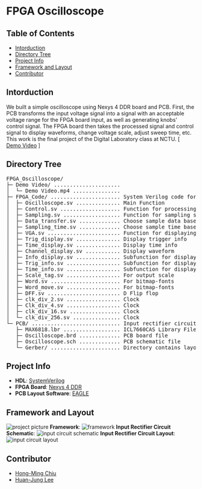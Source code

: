 # FPGA Oscilloscope

## Table of Contents
- [Intorduction](#intorduction)
- [Directory Tree](#directory-tree)
- [Project Info](#project-info)
- [Framework and Layout](#framework-and-layout)
- [Contributor](#contributor)

## Intorduction
We built a simple oscilloscope using Nexys 4 DDR board and PCB. First, the PCB transforms the input voltage signal into a signal with an acceptable voltage range for the FPGA board input, as well as generating knobs' control signal. The FPGA board then takes the processed signal and control signal to display waveforms, change voltage scale, adjust sweep time, etc. This work is the final project of the Digital Laboratory class at NCTU. [ [Demo Video](https://www.youtube.com/watch?v=sgIzcKYEROs&feature=youtu.be&ab_channel=AlexLi) ]

## Directory Tree
<pre>
FPGA_Oscilloscope/
├─ Demo Video/ ..................... 
│  └─ Demo Video.mp4 ............... 
├─ FPGA_Code/ ...................... System Verilog code for oscilloscope
│  ├─ Oscilloscope.sv .............. Main Function
│  ├─ Control.sv ................... Function for processing control signal
│  ├─ Sampling.sv .................. Function for sampling signal
│  ├─ Data_transfer.sv ............. Choose sample data based on scale
│  ├─ Sampling_time.sv ............. Choose sample time based on scale
│  ├─ VGA.sv ....................... Function for displaying information on screen.
│  ├─ Trig_display.sv .............. Display trigger info
│  ├─ Time_display.sv .............. Display time info
│  ├─ Channel_display.sv ........... Display waveform
│  ├─ Info_display.sv .............. Subfunction for displaying info
│  ├─ Trig_info.sv ................. Subfunction for displaying info
│  ├─ Time_info.sv ................. Subfunction for displaying info
│  ├─ Scale_tag.sv ................. For output scale
│  ├─ Word.sv ...................... For bitmap-fonts
│  ├─ Word_move.sv ................. For bitmap-fonts
│  ├─ DFF.sv ....................... D Flip flop
│  ├─ clk_div_2.sv ................. Clock
│  ├─ Clk_div_4.sv ................. Clock
│  ├─ clk_div_16.sv ................ Clock
│  └─ clk_div_256.sv ............... Clock
└─ PCB/ ............................ Input rectifier circuit design
   ├─ MAX6818.lbr .................. ICL7660CAS Library File
   ├─ Oscilloscope.brd ............. PCB board file
   ├─ Oscilloscope.sch ............. PCB schematic file
   └─ Gerber/ ...................... Directory contains layout files
</pre>

## Project Info
- **HDL**: [SystemVerilog](https://en.wikipedia.org/wiki/SystemVerilog)
- **FPGA Board**: [Nexys 4 DDR](https://reference.digilentinc.com/reference/programmable-logic/nexys-4-ddr/start)
- **PCB Layout Software**: [EAGLE](https://www.autodesk.com/products/eagle/overview?plc=F360&term=1-YEAR&support=ADVANCED&quantity=1)

## Framework and Layout
![project picture](https://github.com/Hong-Ming/FPGA_Oscilloscope/blob/main/Images/project.png)
**Framework**:
![framework](https://github.com/Hong-Ming/FPGA_Oscilloscope/blob/main/Images/framework.png)
**Input Rectifier Circuit Schematic**:
![input circuit schematic](https://github.com/Hong-Ming/FPGA_Oscilloscope/blob/main/Images/input_schematic.png)
**Input Rectifier Circuit Layout**:
![input circuit layout](https://github.com/Hong-Ming/FPGA_Oscilloscope/blob/main/Images/input_layout.png)

## Contributor
- [Hong-Ming Chiu](https://hong-ming.github.io/)
- [Huan-Jung Lee]()
